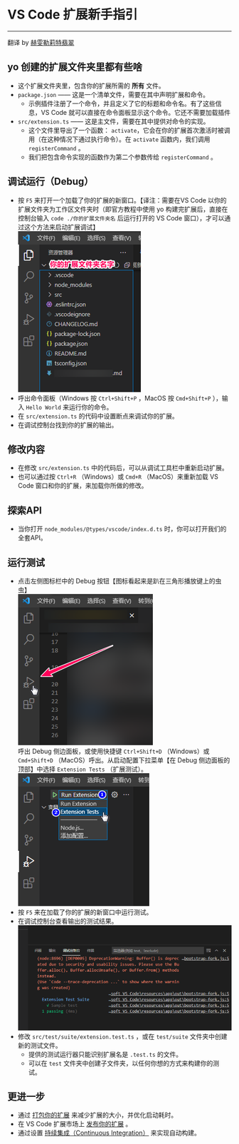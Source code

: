 # VS Code 扩展新手指引

------

翻译 by [赫雯勒莉特翡翠](https://github.com/HeveraletLaidCenx)

## yo 创建的扩展文件夹里都有些啥

* 这个扩展文件夹里，包含你的扩展所需的 **所有** 文件。
* `package.json` —— 这是一个清单文件，需要在其中声明扩展和命令。
  * 示例插件注册了一个命令，并且定义了它的标题和命令名。有了这些信息，VS Code 就可以直接在命令面板显示这个命令。它还不需要加载插件
* `src/extension.ts` —— 这是主文件，需要在其中提供对命令的实现。
  * 这个文件里导出了一个函数： `activate`，它会在你的扩展首次激活时被调用（在这种情况下通过执行命令）。在 `activate` 函数内，我们调用 `registerCommand` 。
  * 我们把包含命令实现的函数作为第二个参数传给 `registerCommand` 。

## 调试运行（Debug）

* 按 `F5` 来打开一个加载了你的扩展的新窗口。【译注：需要在VS Code 以你的扩展文件夹为工作区文件夹时（即官方教程中使用 yo 构建完扩展后，直接在控制台输入 `code ./你的扩展文件夹名` 后运行打开的 VS Code 窗口），才可以通过这个方法来启动扩展调试】  
  ![加载扩展文件夹的工作区](./img/加载扩展文件夹的工作区.png)
* 呼出命令面板（Windows 按 `Ctrl+Shift+P` ，MacOS 按 `Cmd+Shift+P` ），输入 `Hello World` 来运行你的命令。
* 在 `src/extension.ts` 的代码中设置断点来调试你的扩展。
* 在调试控制台找到你的扩展的输出。

## 修改内容

* 在修改 `src/extension.ts` 中的代码后，可以从调试工具栏中重新启动扩展。
* 也可以通过按 `Ctrl+R` （Windows）或 `Cmd+R` （MacOS）来重新加载 VS Code 窗口和你的扩展，来加载你所做的修改。

## 探索API

* 当你打开 `node_modules/@types/vscode/index.d.ts` 时，你可以打开我们的全套API。

## 运行测试

* 点击左侧图标栏中的 Debug 按钮【图标看起来是趴在三角形播放键上的虫虫】  
  ![Debug 按钮](img/Debug按钮.png)  
  呼出 Debug 侧边面板，或使用快捷键 `Ctrl+Shift+D` （Windows）或 `Cmd+Shift+D` （MacOS）呼出。从启动配置下拉菜单【在 Debug 侧边面板的顶部】中选择 `Extension Tests` （扩展测试）。
  ![启动配置下拉菜单](img/启动配置下拉菜单.png)
* 按 `F5` 来在加载了你的扩展的新窗口中运行测试。
* 在调试控制台查看输出的测试结果。  
  ![调试控制台众的测试输出](img/调试控制台中的测试输出.png)
* 修改 `src/test/suite/extension.test.ts` ，或在 `test/suite` 文件夹中创建新的测试文件。
  * 提供的测试运行器只能识别扩展名是 `.test.ts` 的文件。
  * 可以在 `test` 文件夹中创建子文件夹，以任何你想的方式来构建你的测试。

## 更进一步

* 通过 [打包你的扩展](https://code.visualstudio.com/api/working-with-extensions/bundling-extension) 来减少扩展的大小，并优化启动耗时。
* 在 VS Code 扩展市场上 [发布你的扩展](https://code.visualstudio.com/api/working-with-extensions/publishing-extension) 。
* 通过设置 [持续集成（Continuous Integration）](https://code.visualstudio.com/api/working-with-extensions/continuous-integration) 来实现自动构建。
